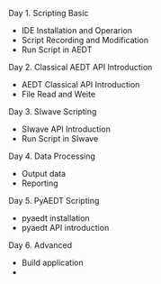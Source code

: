 Day 1. Scripting Basic
- IDE Installation and Operarion
- Script Recording and Modification
- Run Script in AEDT

Day 2. Classical AEDT API Introduction
- AEDT Classical API Introduction
- File Read and Weite

Day 3. SIwave Scripting 
- SIwave API Introduction
- Run Script in SIwave

Day 4. Data Processing
- Output data
- Reporting

Day 5. PyAEDT Scripting
- pyaedt installation
- pyaedt API introduction

Day 6. Advanced
- Build application
- 
